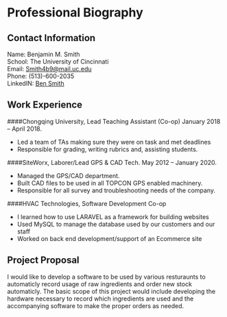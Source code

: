 # Professional Biography



## Contact Information

Name: Benjamin M. Smith  
School: The University of Cincinnati  
Email: <Smith4b9@mail.uc.edu>  
Phone: (513)-600-2035  
LinkedIN: [Ben Smith](www.linkedin.com)  


## Work Experience

####Chongqing University, Lead Teaching Assistant (Co-op) January 2018 – April 2018.  
* Led a team of TAs making sure they were on task and met deadlines  
* Responsible for grading, writing rubrics and, assisting students. 
 
####SiteWorx, Laborer/Lead GPS & CAD Tech. May 2012 – January 2020.  
* Managed the GPS/CAD department.  
* Built CAD files to be used in all TOPCON GPS enabled machinery.  
* Responsible for all survey and troubleshooting needs of the company.  

####HVAC Technologies, Software Development Co-op
* I learned how to use LARAVEL as a framework for building websites
* Used MySQL to manage the database used by our customers and our staff
* Worked on back end development/support of an Ecommerce site

## Project Proposal

I would like to develop a software to be used by various resturaunts to automaticly record usage of raw ingredients and order new stock automaticly. The basic scope of this project would include developing the hardware necessary to record which ingredients are used and the accompanying software to make the proper orders as needed. 
